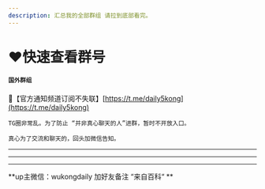 ```yaml
---
description: 汇总我的全部群组 请拉到底部看完。
---
```


# ❤️快速查看群号

#### **`国外群组`**

🦊【官方通知频道订阅不失联】[https://t.me/daily5kong](https://t.me/daily5kong)

`TG圈非常乱。为了防止 “并非真心聊天的人”进群，暂时不开放入口。`

`真心为了交流和聊天的，回头加微信告知。`

** **

****

****

**up主微信：wukongdaily  加好友备注 “来自百科“ **
